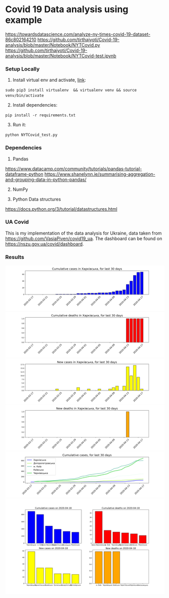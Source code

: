 # Covid 19 Data analysis using example

https://towardsdatascience.com/analyze-ny-times-covid-19-dataset-86c802164210
https://github.com/tirthajyoti/Covid-19-analysis/blob/master/Notebook/NYTCovid.py
https://github.com/tirthajyoti/Covid-19-analysis/blob/master/Notebook/NYTCovid-test.ipynb

### Setup Locally

1. Install virtual env and activate, [link](https://gist.github.com/Geoyi/d9fab4f609e9f75941946be45000632b):

 `sudo pip3 install virtualenv  && virtualenv venv && source venv/bin/activate`


2. Install dependencies:

  `pip install -r requirements.txt`

3. Run it:

  `python NYTCovid_test.py`

### Dependencies

1. Pandas

https://www.datacamp.com/community/tutorials/pandas-tutorial-dataframe-python
https://www.shanelynn.ie/summarising-aggregation-and-grouping-data-in-python-pandas/

2. NumPy

3. Python Data structures

https://docs.python.org/3/tutorial/datastructures.html


### UA Covid

This is my implementation of the data analysis for Ukraine, data taken from https://github.com/VasiaPiven/covid19_ua.
The dashboard can be found on https://nszu.gov.ua/covid/dashboard.

### Results

![Cumulative cases 1](./images/UACovid/Figure_1.png "Cumulative cases 1")
![Cumulative deaths 1](./images/UACovid/Figure_2.png "Cumulative deaths 1")
![New cases 1](./images/UACovid/Figure_3.png "New cases 1")
![New deaths 1](./images/UACovid/Figure_4.png "New deaths 1")
![Cumulative cases multi areas](./images/UACovid/Figure_5.png "Cumulative cases multi areas")
![Cumulative cases rank multi areas](./images/UACovid/Figure_6.png "Cumulative cases rank multi areas")
